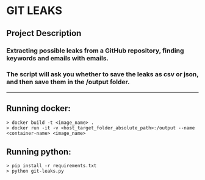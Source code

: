# GIT LEAKS

## Project Description
### Extracting possible leaks from a GitHub repository, finding keywords and emails with emails.
### The script will ask you whether to save the leaks as csv or json, and then save them in the /output folder.

---

## Running docker:
    > docker build -t <image_name> .
    > docker run -it -v <host_target_folder_absolute_path>:/output --name <container-name> <image_name>

## Running python:
    > pip install -r requirements.txt
    > python git-leaks.py
